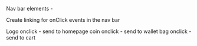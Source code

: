 Nav bar elements - 

Create linking for onClick events in the nav bar

Logo onclick - send to homepage
coin onclick - send to wallet
bag onclick - send to cart
